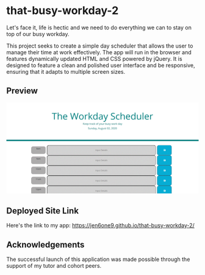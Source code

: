 # that-busy-workday-2
Let's face it, life is hectic and we need to do everything we can to stay on top of our busy workday. 

This project seeks to create a simple day scheduler that allows the user to manage their time at work effectively. The app will run in the browser and features dynamically updated HTML and CSS powered by jQuery. It is designed to feature a clean and polished user interface and be responsive, ensuring that it adapts to multiple screen sizes.

## Preview
![alt-text](workday.GIF)

## Deployed Site Link
Here's the link to my app:  https://jen6one9.github.io/that-busy-workday-2/

## Acknowledgements
The successful launch of this application was made possible through the support of my tutor and cohort peers.  
